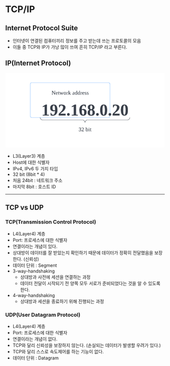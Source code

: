 # TCP/IP

## Internet Protocol Suite
- 인터넷이 연결된 컴퓨터끼리 정보를 주고 받는데 쓰는 프로토콜의 모음
- 이들 중 TCP와 IP가 가낭 많이 쓰여 흔히 TCP/IP 라고 부른다.

## IP(Internet Protocol)
![ip](/http/images/ip.png)
- L3(Layer3) 계층
- Host에 대한 식별자
- IPv4, IPv6 두 가지 타입
- 32 bit (8bit * 4)
- 처음 24bit : 네트워크 주소
- 마지막 8bit : 호스트 ID
---
## TCP vs UDP

### TCP(Transmission Control Protocol)
- L4(Layer4) 계층
- Port: 프로세스에 대한 식별자
- 연결이라는 개념이 있다.
- 상대방이 데이터를 잘 받았는지 확인하기 때문에 데이터가 정확히 전달했음을 보장한다. (신뢰성)
- 데이터 단위 : Segment
- 3-way-handshaking
	- 상대방과 사전에 세션을 연결하는 과정
	- 데이터 전달이 시작되기 전 양쪽 모두 서로가 준비되었다는 것을 알 수 있도록 한다.
- 4-way-handshaking
	- 상대방과 세션을 종료하기 위해 진행되는 과정

### UDP(User Datagram Protocol)
- L4(Layer4) 계층
- Port: 프로세스에 대한 식별자
- 연결이라는 개념이 없다.
- TCP와 달리 신뢰성을 보장하지 않는다. (손실되는 데이터가 발생할 우려가 있다.)
- TCP와 달리 스스로 속도제어를 하는 기능이 없다.
- 데이터 단위 : Datagram
